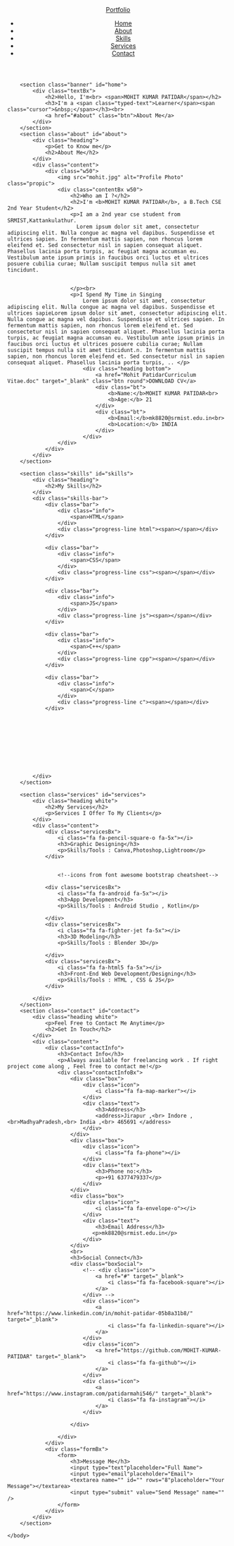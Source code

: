 <!DOCTYPE html>
<html lang="en">
    <head>
        <meta charset="UTF-8">
        <meta name="viewport" content="width=device-width, initial-scale=1.0">
        <title>Responsive portfolio</title>
        <link rel="stylesheet" href="style.css">
        <script src="ext.js" language="javascript"></script>
        <script src="typeeffect.js" language="javascript"></script>
        <link rel="stylesheet" href="https://stackpath.bootstrapcdn.com/font-awesome/4.7.0/css/font-awesome.min.css" integrity="sha384-wvfXpqpZZVQGK6TAh5PVlGOfQNHSoD2xbE+QkPxCAFlNEevoEH3Sl0sibVcOQVnN" crossorigin="anonymous">
        <!--Used Font Awesome cdn website for this link-->
    </head>
    <body>
        <header>
         <a href="#" class="logo">Portfolio</a>
         <ul class="menu">
             <li><a href="#home">Home</a></li>
             <li><a href="#about">About</a></li>
             <li><a href="#skills">Skills</a></li>
             <li><a href="#services">Services</a></li>
             <li><a href="#contact">Contact</a></li>
         </ul>
        </header>


        <section class="banner" id="home">
            <div class="textBx">
                <h2>Hello, I'm<br> <span>MOHIT KUMAR PATIDAR</span></h2>
                <h3>I'm a <span class="typed-text">Learner</span><span class="cursor">&nbsp;</span></h3><br>
                <a href="#about" class="btn">About Me</a>
            </div>
        </section>
        <section class="about" id="about">
            <div class="heading">
                <p>Get to Know me</p>
                <h2>About Me</h2>
            </div>
            <div class="content">
                <div class="w50">
                    <img src="mohit.jpg" alt="Profile Photo" class="propic">
                    <div class="contentBx w50">
                        <h2>Who am I ?</h2>
                        <h2>I'm <b>MOHIT KUMAR PATIDAR</b>, a B.Tech CSE 2nd Year Student</h2>
                        <p>I am a 2nd year cse student from SRMIST,Kattankulathur.
                          Lorem ipsum dolor sit amet, consectetur adipiscing elit. Nulla congue ac magna vel dapibus. Suspendisse et ultrices sapien. In fermentum mattis sapien, non rhoncus lorem eleifend et. Sed consectetur nisl in sapien consequat aliquet. Phasellus lacinia porta turpis, ac feugiat magna accumsan eu. Vestibulum ante ipsum primis in faucibus orci luctus et ultrices posuere cubilia curae; Nullam suscipit tempus nulla sit amet tincidunt.


                        </p><br>
                        <p>I Spend My Time in Singing
                            Lorem ipsum dolor sit amet, consectetur adipiscing elit. Nulla congue ac magna vel dapibus. Suspendisse et ultrices sapieLorem ipsum dolor sit amet, consectetur adipiscing elit. Nulla congue ac magna vel dapibus. Suspendisse et ultrices sapien. In fermentum mattis sapien, non rhoncus lorem eleifend et. Sed consectetur nisl in sapien consequat aliquet. Phasellus lacinia porta turpis, ac feugiat magna accumsan eu. Vestibulum ante ipsum primis in faucibus orci luctus et ultrices posuere cubilia curae; Nullam suscipit tempus nulla sit amet tincidunt.n. In fermentum mattis sapien, non rhoncus lorem eleifend et. Sed consectetur nisl in sapien consequat aliquet. Phasellus lacinia porta turpis, .. </p>
                            <div class="heading bottom">
                                <a href="Mohit PatidarCurriculum Vitae.doc" target="_blank" class="btn round">DOWNLOAD CV</a>
                                <div class="bt">
                                    <b>Name:</b>MOHIT KUMAR PATIDAR<br>
                                    <b>Age:</b> 21
                                </div>
                                <div class="bt">
                                    <b>Email:</b>mk8820@srmist.edu.in<br>
                                    <b>Location:</b> INDIA
                                </div>
                            </div>
                    </div>
                </div>
            </div>
        </section>

        <section class="skills" id="skills">
            <div class="heading">
                <h2>My Skills</h2>
            </div>
            <div class="skills-bar">
                <div class="bar">
                    <div class="info">
                        <span>HTML</span>
                    </div>
                    <div class="progress-line html"><span></span></div>
                </div>

                <div class="bar">
                    <div class="info">
                        <span>CSS</span>
                    </div>
                    <div class="progress-line css"><span></span></div>
                </div>

                <div class="bar">
                    <div class="info">
                        <span>JS</span>
                    </div>
                    <div class="progress-line js"><span></span></div>
                </div>

                <div class="bar">
                    <div class="info">
                        <span>C++</span>
                    </div>
                    <div class="progress-line cpp"><span></span></div>
                </div>

                <div class="bar">
                    <div class="info">
                        <span>C</span>
                    </div>
                    <div class="progress-line c"><span></span></div>
                </div>










            </div>
        </section>

        <section class="services" id="services">
            <div class="heading white">
                <h2>My Services</h2>
                <p>Services I Offer To My Clients</p>
            </div>
            <div class="content">
                <div class="servicesBx">
                    <i class="fa fa-pencil-square-o fa-5x"></i>
                    <h3>Graphic Designing</h3>
                    <p>Skills/Tools : Canva,Photoshop,Lightroom</p>
                </div>


                    <!--icons from font awesome bootstrap cheatsheet-->

                <div class="servicesBx">
                    <i class="fa fa-android fa-5x"></i>
                    <h3>App Development</h3>
                    <p>Skills/Tools : Android Studio , Kotlin</p>

                </div>
                <div class="servicesBx">
                    <i class="fa fa-fighter-jet fa-5x"></i>
                    <h3>3D Modeling</h3>
                    <p>Skills/Tools : Blender 3D</p>

                </div>
                <div class="servicesBx">
                    <i class="fa fa-html5 fa-5x"></i>
                    <h3>Front-End Web Development/Designing</h3>
                    <p>Skills/Tools : HTML , CSS & JS</p>
                </div>

            </div>
        </section>
        <section class="contact" id="contact">
            <div class="heading white">
                <p>Feel Free to Contact Me Anytime</p>
                <h2>Get In Touch</h2>
            </div>
            <div class="content">
                <div class="contactInfo">
                    <h3>Contact Info</h3>
                    <p>Always available for freelancing work . If right project come along , Feel free to contact me!</p>
                    <div class="contactInfoBx">
                        <div class="box">
                            <div class="icon">
                                <i class="fa fa-map-marker"></i>
                            </div>
                            <div class="text">
                                <h3>Address</h3>
                                <address>Jirapur ,<br> Indore ,<br>MadhyaPradesh,<br> India ,<br> 465691 </address>
                            </div>
                        </div>
                        <div class="box">
                            <div class="icon">
                                <i class="fa fa-phone"></i>
                            </div>
                            <div class="text">
                                <h3>Phone no:</h3>
                                <p>+91 6377479337</p>
                            </div>
                        </div>
                        <div class="box">
                            <div class="icon">
                                <i class="fa fa-envelope-o"></i>
                            </div>
                            <div class="text">
                                <h3>Email Address</h3>
                               <p>mk8820@srmist.edu.in</p>
                            </div>
                        </div>
                        <br>
                        <h3>Social Connect</h3>
                        <div class="boxSocial">
                            <!-- <div class="icon">
                                <a href="#" target="_blank">
                                    <i class="fa fa-facebook-square"></i>
                                </a>
                            </div> -->
                            <div class="icon">
                                <a href="https://www.linkedin.com/in/mohit-patidar-05b8a31b8/" target="_blank">
                                    <i class="fa fa-linkedin-square"></i>
                                </a>
                            </div>
                            <div class="icon">
                                <a href="https://github.com/MOHIT-KUMAR-PATIDAR" target="_blank">
                                    <i class="fa fa-github"></i>
                                </a>
                            </div>
                            <div class="icon">
                                <a href="https://www.instagram.com/patidarmahi546/" target="_blank">
                                    <i class="fa fa-instagram"></i>
                                </a>
                            </div>

                        </div>

                    </div>
                </div>
                <div class="formBx">
                    <form>
                        <h3>Message Me</h3>
                        <input type="text"placeholder="Full Name">
                        <input type="email"placeholder="Email">
                        <textarea name="" id="" rows="8"placeholder="Your Message"></textarea>
                        <input type="submit" value="Send Message" name="" />
                    </form>
                </div>
            </div>
        </section>

    </body>
</html>
